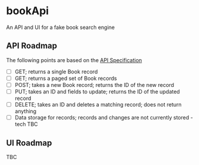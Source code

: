 # bookApi

An API and UI for a fake book search engine

## API Roadmap

The following points are based on the [API Specification](./documentation/api-spec.md)

- [ ] GET; returns a single Book record
- [ ] GET; returns a paged set of Book records
- [ ] POST; takes a new Book record; returns the ID of the new record
- [ ] PUT; takes an ID and fields to update; returns the ID of the updated record
- [ ] DELETE; takes an ID and deletes a matching record; does not return anything
- [ ] Data storage for records; records and changes are not currently stored - tech TBC

## UI Roadmap

TBC